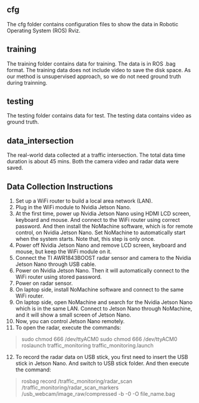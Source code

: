 ## cfg
The cfg folder contains configuration files to show the data in Robotic Operating System (ROS) Rviz.

## training
The training folder contains data for training. The data is in ROS .bag format. The training data does not include video to save the disk space. As our method is unsupervised approach, so we do not need ground truth during trainning.

## testing
The testing folder contains data for test. The testing data contains video as ground truth.

## data_intersection
The real-world data collected at a traffic intersection. The total data time duration is about 45 mins. Both the camera video and radar data were saved.

## Data Collection Instructions
1.	Set up a WiFi router to build a local area network (LAN).
2.	Plug in the WiFi module to Nvidia Jetson Nano.
3.	At the first time, power up Nvidia Jetson Nano using HDMI LCD screen, keyboard and mouse. And connect to the WiFi router using correct password. And then install the NoMachine software, which is for remote control, on Nvidia Jetson Nano. Set NoMachine to automatically start when the system starts. Note that, this step is only once. 
4.	Power off Nvidia Jetson Nano and remove LCD screen, keyboard and mouse, but keep the WiFi module on it.
5.	Connect the TI AWR1843BOOST radar sensor and camera to the Nvidia Jetson Nano through USB cable.
6.	Power on Nvidia Jetson Nano. Then it will automatically connect to the WiFi router using stored password.
7.	Power on radar sensor.
8.	On laptop side, install NoMachine software and connect to the same WiFi router.
9.	On laptop side, open NoMachine and search for the Nvidia Jetson Nano which is in the same LAN. Connect to Jetson Nano through NoMachine, and it will show a small screen of Jetson Nano.
10.	Now, you can control Jetson Nano remotely.
11.	To open the radar, execute the commands:
> sudo chmod 666 /dev/ttyACM0
> sudo chmod 666 /dev/ttyACM0
> roslaunch traffic_monitoring traffic_monitoring.launch
12.	To record the radar data on USB stick, you first need to insert the USB stick in Jetson Nano. And switch to USB stick folder. And then execute the command:
> rosbag record /traffic_monitoring/radar_scan /traffic_monitoring/radar_scan_markers /usb_webcam/image_raw/compressed -b -0 -O file_name.bag
